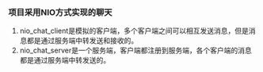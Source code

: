 ### 项目采用NIO方式实现的聊天
1. nio_chat_client是模拟的客户端，多个客户端之间可以相互发送消息，但是消息都是通过服务端中转发送和接收的。
2. nio_chat_server是一个服务端，客户端都注册到服务端，各个客户端的消息都是通过服务端中转发送的。
